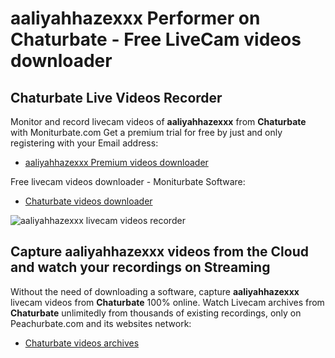 # aaliyahhazexxx Performer on Chaturbate - Free LiveCam videos downloader

## Chaturbate Live Videos Recorder

Monitor and record livecam videos of **aaliyahhazexxx** from **Chaturbate** with Moniturbate.com
Get a premium trial for free by just and only registering with your Email address:
* [aaliyahhazexxx Premium videos downloader](https://moniturbate.com/request-demo-licence-key.html)

Free livecam videos downloader - Moniturbate Software:
* [Chaturbate videos downloader](https://moniturbate.com/moniturbate-download-software.html)

![aaliyahhazexxx livecam videos recorder](https://peachurnet.com/templates/moniturbate-software.png)


## Capture aaliyahhazexxx videos from the Cloud and watch your recordings on Streaming

Without the need of downloading a software, capture **aaliyahhazexxx** livecam videos from **Chaturbate** 100% online.
Watch Livecam archives from **Chaturbate** unlimitedly from thousands of existing recordings, only on Peachurbate.com and its websites network:
* [Chaturbate videos archives](https://peachurnet.com/)